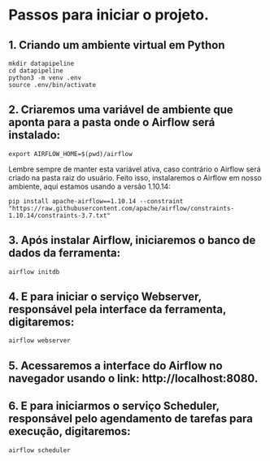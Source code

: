 # Passos para iniciar o projeto.


## 1. Criando um ambiente virtual em Python

```
mkdir datapipeline
cd datapipeline
python3 -m venv .env
source .env/bin/activate
````

## 2. Criaremos uma variável de ambiente que aponta para a pasta onde o Airflow será instalado:

```
export AIRFLOW_HOME=$(pwd)/airflow
```

Lembre sempre de manter esta variável ativa, caso contrário o Airflow será criado na pasta raiz do usuário. Feito isso, instalaremos o Airflow em nosso ambiente, aqui estamos usando a versão 1.10.14:

```
pip install apache-airflow==1.10.14 --constraint "https://raw.githubusercontent.com/apache/airflow/constraints-1.10.14/constraints-3.7.txt"
````

## 3. Após instalar Airflow, iniciaremos o banco de dados da ferramenta:

```
airflow initdb
````

## 4. E para iniciar o serviço Webserver, responsável pela interface da ferramenta, digitaremos:

```
airflow webserver
````

## 5. Acessaremos a interface do Airflow no navegador usando o link: http://localhost:8080.

## 6. E para iniciarmos o serviço Scheduler, responsável pelo agendamento de tarefas para execução, digitaremos:

```
airflow scheduler
```